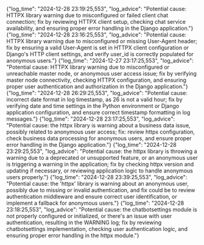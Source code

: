 {"log_time": "2024-12-28 23:19:25,553", "log_advice": "Potential cause: HTTPX library warning due to misconfigured or failed client chat connection; fix by reviewing HTTPX client setup, checking chat service availability, and ensuring proper error handling in the Django application."}
{"log_time": "2024-12-28 23:16:25,553", "log_advice": "Potential cause: HTTPX library warning due to misconfigured or missing User-Agent header; fix by ensuring a valid User-Agent is set in HTTPX client configuration or Django's HTTP client settings, and verify user_id is correctly populated for anonymous users."}
{"log_time": "2024-12-27 23:17:25,553", "log_advice": "Potential cause: HTTPX library warning due to misconfigured or unreachable master node, or anonymous user access issue; fix by verifying master node connectivity, checking HTTPX configuration, and ensuring proper user authentication and authorization in the Django application."}
{"log_time": "2024-12-28 26:29:25,553", "log_advice": "Potential cause: incorrect date format in log timestamp, as 26 is not a valid hour; fix by verifying date and time settings in the Python environment or Django application configuration, and ensure correct timestamp formatting in log messages."}
{"log_time": "2024-12-28 23:17:25,553", "log_advice": "Potential cause: the httpx library is warning about a business data issue, possibly related to anonymous user access; fix: review httpx configuration, check business data processing for anonymous users, and ensure proper error handling in the Django application."}
{"log_time": "2024-12-28 23:29:25,553", "log_advice": "Potential cause: the httpx library is throwing a warning due to a deprecated or unsupported feature, or an anonymous user is triggering a warning in the application; fix by checking httpx version and updating if necessary, or reviewing application logic to handle anonymous users properly."}
{"log_time": "2024-12-28 23:39:25,553", "log_advice": "Potential cause: the 'httpx' library is warning about an anonymous user, possibly due to missing or invalid authentication, and fix could be to review authentication middleware and ensure correct user identification, or implement a fallback for anonymous users."}
{"log_time": "2024-12-28 23:18:25,553", "log_advice": "Potential cause: the chatbotsettings module is not properly configured or initialized, or there's an issue with user authentication, resulting in the WARNING log; fix by reviewing chatbotsettings implementation, checking user authentication logic, and ensuring proper error handling in the httpx module."}
